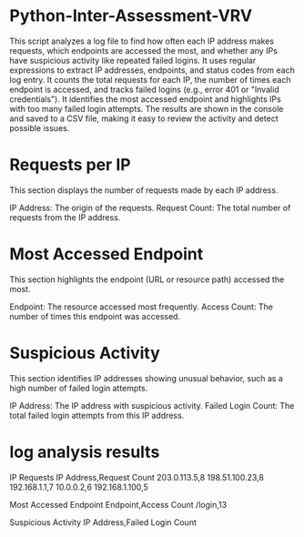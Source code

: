 # Python-Inter-Assessment-VRV
This script analyzes a log file to find how often each IP address makes requests, which endpoints are accessed the most, and whether any IPs have suspicious activity like repeated failed logins. It uses regular expressions to extract IP addresses, endpoints, and status codes from each log entry. It counts the total requests for each IP, the number of times each endpoint is accessed, and tracks failed logins (e.g., error 401 or "Invalid credentials"). It identifies the most accessed endpoint and highlights IPs with too many failed login attempts. The results are shown in the console and saved to a CSV file, making it easy to review the activity and detect possible issues.

# Requests per IP
This section displays the number of requests made by each IP address.

IP Address: The origin of the requests.
Request Count: The total number of requests from the IP address.

# Most Accessed Endpoint
This section highlights the endpoint (URL or resource path) accessed the most.

Endpoint: The resource accessed most frequently.
Access Count: The number of times this endpoint was accessed.

# Suspicious Activity
This section identifies IP addresses showing unusual behavior, such as a high number of failed login attempts.

IP Address: The IP address with suspicious activity.
Failed Login Count: The total failed login attempts from this IP address.


# log analysis results
IP Requests
IP Address,Request Count
203.0.113.5,8
198.51.100.23,8
192.168.1.1,7
10.0.0.2,6
192.168.1.100,5

Most Accessed Endpoint
Endpoint,Access Count
/login,13

Suspicious Activity
IP Address,Failed Login Count
